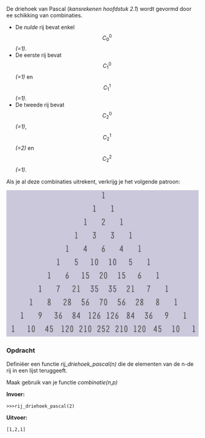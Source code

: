 De driehoek van Pascal (*kansrekenen hoofdstuk 2.1*) wordt gevormd door ee schikking van combinaties.

- De *nulde* rij bevat enkel $$C_0^0$$ *(=1)*.
- De eerste rij bevat $$C_1^0$$*(=1)* en $$C_1^1$$*(=1)*. 
- De tweede rij bevat $$C_2^0$$*(=1)*, $$C_2^1$$*(=2)* en $$C_2^2$$*(=1)*.

Als je al deze combinaties uitrekent, verkrijg je het volgende patroon:

![ISBN](media/driehoekpascal.png "Driehoek Pascal")

### Opdracht
Definiëer een functie *rij_driehoek_pascal(n)* die de elementen van de n-de rij in een lijst teruggeeft.

Maak gebruik van je functie *combinatie(n,p)*


**Invoer:**

    >>>rij_driehoek_pascal(2)


**Uitvoer:**

    [1,2,1]

